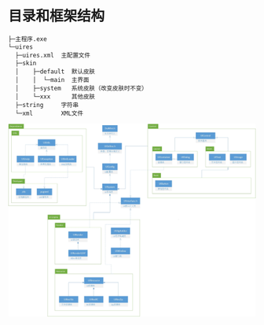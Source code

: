 # 目录和框架结构

```text
├─主程序.exe
└─uires
  ├─uires.xml  主配置文件
  ├─skin
  │    ├─default  默认皮肤
  │    │  └─main  主界面
  │    ├─system   系统皮肤（改变皮肤时不变）
  │    └─xxx      其他皮肤
  ├─string     字符串
  └─xml        XML文件
```

![&#x6846;&#x67B6;&#x7ED3;&#x6784;](../../.gitbook/assets/framework.jpg)

